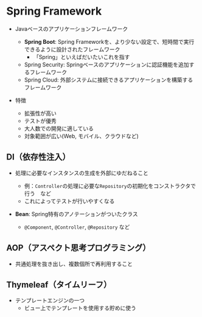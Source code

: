 # Spring Framework
- Javaベースのアプリケーションフレームワーク
  - **Spring Boot**: Spring Frameworkを、より少ない設定で、短時間で実行できるように設計されたフレームワーク
    - 「Spring」といえばだいたいこれを指す
  - Spring Security: Springベースのアプリケーションに認証機能を追加するフレームワーク
  - Spring Cloud: 外部システムに接続できるアプリケーションを構築するフレームワーク

- 特徴
  - 拡張性が高い
  - テストが優秀
  - 大人数での開発に適している
  - 対象範囲が広い(Web, モバイル、クラウドなど)

## DI（依存性注入）
- 処理に必要なインスタンスの生成を外部にゆだねること
  - 例：`Controller`の処理に必要な`Repository`の初期化をコンストラクタで行う　など
  - これによってテストが行いやすくなる

- **Bean**: Spring特有のアノテーションがついたクラス
  - `@Component`, `@Controller`, `@Repository` など

## AOP（アスペクト思考プログラミング）
- 共通処理を抜き出し、複数個所で再利用すること

## Thymeleaf（タイムリーフ）
- テンプレートエンジンの一つ
  - ビュー上でテンプレートを使用する貯めに使う
